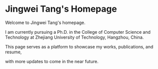 # Jingwei Tang's Homepage


Welcome to Jingwei Tang's homepage. 

I am currently pursuing a Ph.D. in the College of Computer Science and Technology at Zhejiang University of Technology, Hangzhou, China. 

This page serves as a platform to showcase my works, publications, and resume, 

with more updates to come in the near future.
